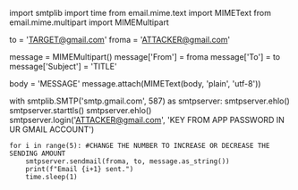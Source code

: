 import smtplib
import time
from email.mime.text import MIMEText
from email.mime.multipart import MIMEMultipart

to = 'TARGET@gmail.com'
froma = 'ATTACKER@gmail.com'


message = MIMEMultipart()
message['From'] = froma
message['To'] = to
message['Subject'] = 'TITLE'

body = 'MESSAGE'
message.attach(MIMEText(body, 'plain', 'utf-8'))  


with smtplib.SMTP('smtp.gmail.com', 587) as smtpserver:
    smtpserver.ehlo()
    smtpserver.starttls()
    smtpserver.ehlo()
    smtpserver.login('ATTACKER@gmail.com', 'KEY FROM APP PASSWORD IN UR GMAIL ACCOUNT')
    
    for i in range(5): #CHANGE THE NUMBER TO INCREASE OR DECREASE THE SENDING AMOUNT
        smtpserver.sendmail(froma, to, message.as_string())  
        print(f"Email {i+1} sent.")
        time.sleep(1)

